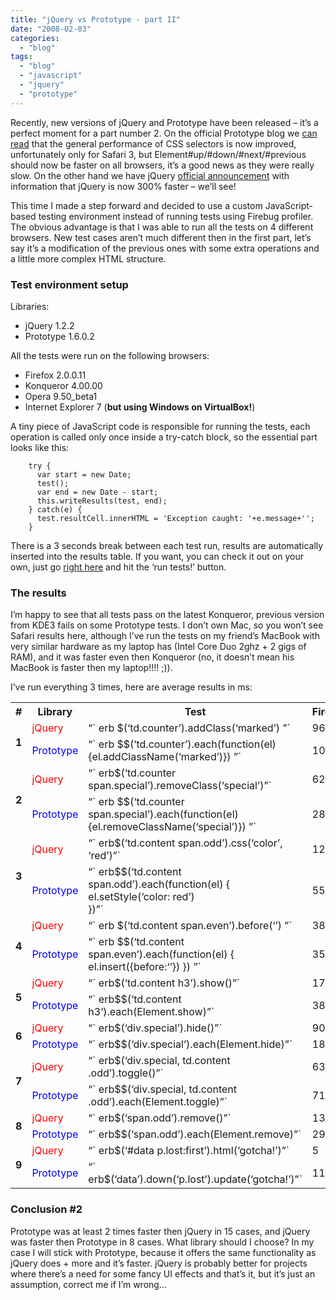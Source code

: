 ```yaml
---
title: "jQuery vs Prototype - part II"
date: "2008-02-03"
categories: 
  - "blog"
tags: 
  - "blog"
  - "javascript"
  - "jquery"
  - "prototype"
---
```


Recently, new versions of jQuery and Prototype have been released – it’s a perfect moment for a part number 2. On the official Prototype blog we [can read](http://www.prototypejs.org/2008/1/25/prototype-1-6-0-2-bug-fixes-performance-improvements-and-security) that the general performance of CSS selectors is now improved, unfortunately only for Safari 3, but Element#up/#down/#next/#previous should now be faster on all browsers, it’s a good news as they were really slow. On the other hand we have jQuery [official announcement](http://jquery.com/blog/2008/01/15/jquery-122-2nd-birthday-present) with information that jQuery is now 300% faster – we’ll see!

This time I made a step forward and decided to use a custom JavaScript-based testing environment instead of running tests using Firebug profiler. The obvious advantage is that I was able to run all the tests on 4 different browsers. New test cases aren’t much different then in the first part, let’s say it’s a modification of the previous ones with some extra operations and a little more complex HTML structure.

### Test environment setup

Libraries:

- jQuery 1.2.2
- Prototype 1.6.0.2

All the tests were run on the following browsers:

- Firefox 2.0.0.11
- Konqueror 4.00.00
- Opera 9.50\_beta1
- Internet Explorer 7 (**but using Windows on VirtualBox!**)

A tiny piece of JavaScript code is responsible for running the tests, each operation is called only once inside a try-catch block, so the essential part looks like this:

```generic
    try {
      var start = new Date;
      test();
      var end = new Date - start;
      this.writeResults(test, end);
    } catch(e) {
      test.resultCell.innerHTML = 'Exception caught: '+e.message+'';
    }

```

There is a 3 seconds break between each test run, results are automatically inserted into the results table. If you want, you can check it out on your own, just go [right here](http://solnic.codes/test_runner/index.html) and hit the ‘run tests!’ button.

### The results

I’m happy to see that all tests pass on the latest Konqueror, previous version from KDE3 fails on some Prototype tests. I don’t own Mac, so you won’t see Safari results here, although I’ve run the tests on my friend’s MacBook with very similar hardware as my laptop has (Intel Core Duo 2ghz + 2 gigs of RAM), and it was faster even then Konqueror (no, it doesn’t mean his MacBook is faster then my laptop!!!! ;)).

I’ve run everything 3 times, here are average results in ms:

<table id="test_results" class="test_results"><colgroup><col style="width:12px;"> <col style="width:55px;"> <col style="width:220px;"> <col style="width:24px;"> <col style="width:24px;"> <col style="width:24px;"> <col style="width:24px;"></colgroup><tbody><tr><th>#</th><th>Library</th><th>Test</th><th>Firefox</th><th>Konqueror</th><th>IE7</th><th>Opera</th></tr><tr><td rowspan="2"><b>1</b></td><td style="color:red;">jQuery</td><td><div></div>“` erb $(‘td.counter’).addClass(‘marked’) ”`<div></div></td><td>96.6</td><td>32.3</td><td class="jq_faster">70</td><td class="jq_faster">37</td></tr><tr><td style="color:blue;">Prototype</td><td><div></div>“` erb $$(‘td.counter’).each(function(el){el.addClassName(‘marked’)}) ”`</td><td>108.3</td><td>49.6</td><td>858</td><td>75.7</td></tr><tr><td rowspan="2"><b>2</b></td><td style="color:red;">jQuery</td><td>“` erb$(‘td.counter span.special’).removeClass(‘special’)”`</td><td>62</td><td>23.6</td><td class="jq_faster">46.6</td><td>25.6</td></tr><tr><td style="color:blue;">Prototype</td><td>“` erb $$(‘td.counter span.special’).each(function(el) {el.removeClassName(‘special’)}) ”`</td><td class="proto_faster">28</td><td>23.7</td><td>167</td><td>24.7</td></tr><tr><td rowspan="2"><b>3</b></td><td style="color:red;">jQuery</td><td>“` erb$(‘td.content span.odd’).css(‘color’, ‘red’)”`</td><td>124.7</td><td>40.3</td><td class="jq_faster">63.7</td><td>38.3</td></tr><tr><td style="color:blue;">Prototype</td><td>“` erb$$(‘td.content span.odd’).each(function(el) {<br>el.setStyle(‘color: red’)<br>})”`</td><td class="proto_faster">55.7</td><td>31</td><td>297</td><td>33.7</td></tr><tr><td rowspan="2"><b>4</b></td><td style="color:red;">jQuery</td><td>“` erb $(‘td.content span.even’).before(‘<h3 style="display:none;">text</h3>’) ”`</td><td>382.7</td><td>177.3</td><td>373.7</td><td>205.3</td></tr><tr><td style="color:blue;">Prototype</td><td>“` erb $$(‘td.content span.even’).each(function(el) { el.insert({before:‘<h3 style="display:none;">text</h3>’}) }) ”`</td><td>359</td><td class="proto_faster">90.7</td><td>527</td><td class="proto_faster">138.7</td></tr><tr><td rowspan="2"><b>5</b></td><td style="color:red;">jQuery</td><td>“` erb$(‘td.content h3’).show()”`</td><td>178.7</td><td>227.7</td><td class="jq_faster">83.3</td><td>1161.7</td></tr><tr><td style="color:blue;">Prototype</td><td>“` erb$$(‘td.content h3’).each(Element.show)”`</td><td class="proto_faster">38</td><td class="proto_faster">21</td><td>250.7</td><td class="proto_faster">19</td></tr><tr><td rowspan="2"><b>6</b></td><td style="color:red;">jQuery</td><td>“` erb$(‘div.special’).hide()”`</td><td>90</td><td>81.3</td><td class="jq_faster">33.7</td><td>375.3</td></tr><tr><td style="color:blue;">Prototype</td><td>“` erb$$(‘div.special’).each(Element.hide)”`</td><td>18</td><td>7</td><td>73.3</td><td>12</td></tr><tr><td rowspan="2"><b>7</b></td><td style="color:red;">jQuery</td><td>“` erb$(‘div.special, td.content .odd’).toggle()”`</td><td>637.7</td><td>431.7</td><td>517</td><td>1360.3</td></tr><tr><td style="color:blue;">Prototype</td><td>“` erb$$(‘div.special, td.content .odd’).each(Element.toggle)”`</td><td class="proto_faster">71</td><td class="proto_faster">43.7</td><td class="proto_faster">106.7</td><td class="proto_faster">43</td></tr><tr><td rowspan="2"><b>8</b></td><td style="color:red;">jQuery</td><td>“` erb$(‘span.odd’).remove()”`</td><td>132.7</td><td>59.3</td><td>123.3</td><td>66.7</td></tr><tr><td style="color:blue;">Prototype</td><td>“` erb$$(‘span.odd’).each(Element.remove)”`</td><td class="proto_faster">29</td><td class="proto_faster">11.7</td><td class="proto_faster">36.7</td><td class="proto_faster">19.3</td></tr><tr><td rowspan="2"><b>9</b></td><td style="color:red;">jQuery</td><td>“` erb$(‘#data p.lost:first’).html(‘gotcha!’)”`</td><td class="jq_faster">5</td><td>1.7</td><td>10</td><td class="jq_faster">3.3</td></tr><tr><td style="color:blue;">Prototype</td><td>“` erb$(‘data’).down(‘p.lost’).update(‘gotcha!’)”`</td><td>11.7</td><td>2</td><td>10</td><td>7.3</td></tr></tbody></table>

### Conclusion #2

Prototype was at least 2 times faster then jQuery in 15 cases, and jQuery was faster then Prototype in 8 cases. What library should I choose? In my case I will stick with Prototype, because it offers the same functionality as jQuery does + more and it’s faster. jQuery is probably better for projects where there’s a need for some fancy UI effects and that’s it, but it’s just an assumption, correct me if I’m wrong…
